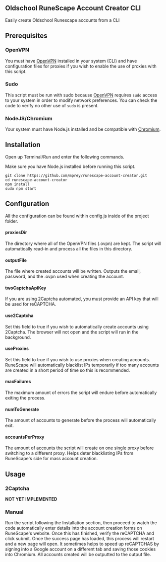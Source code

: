 ## Oldschool RuneScape Account Creator CLI

Easily create Oldschool Runescape accounts from a CLI

## Prerequisites

### OpenVPN

You must have [OpenVPN](https://openvpn.net/) installed in your system (CLI) and have configuration files for proxies if you wish to enable the use of proxies with this script.

### Sudo

This script must be run with sudo because [OpenVPN](https://openvpn.net/) requires `sudo` access to your system in order to modify network preferences. You can check the code to verify no other use of `sudo` is present.

### NodeJS/Chromium

Your system must have Node.js installed and be compatible with [Chromium](https://www.chromium.org/Home). 

## Installation

Open up Terminal/Run and enter the following commands.

Make sure you have Node.js installed before running this script.

```
git clone https://github.com/mprey/runescape-account-creator.git
cd runescape-account-creator
npm install
sudo npm start
```

## Configuration
All the configuration can be found within config.js inside of the project folder.

#### proxiesDir
The directory where all of the OpenVPN files (.ovpn) are kept. The script will automatically read-in and process all the files in this directory.

#### outputFile
The file where created accounts will be written. Outputs the email, password, and the .ovpn used when creating the account.

#### twoCaptchaApiKey
If you are using 2Captcha automated, you must provide an API key that will be used for reCAPTCHA.

#### use2Captcha
Set this field to true if you wish to automatically create accounts using 2Captcha. The browser will not open and the script will run in the background.

#### useProxies
Set this field to true if you wish to use proxies when creating accounts. RuneScape will automatically blacklist IPs temporarily if too many accounts are created in a short period of time so this is recommended.

#### maxFailures
The maximum amount of errors the script will endure before automatically exiting the process.

#### numToGenerate
The amount of accounts to generate before the process will automatically exit.

#### accountsPerProxy
The amount of accounts the script will create on one single proxy before switching to a different proxy. Helps deter blacklisting IPs from RuneScape's side for mass account creation.

## Usage 

### 2Captcha
**NOT YET IMPLEMENTED**

### Manual

Run the script following the Installation section, then proceed to watch the code automatically enter details into the account creation forms on RuneScape's website. Once this has finished, verify the reCAPTCHA and click submit. Once the success page has loaded, this process will restart and a new page will open. It sometimes helps to speed up reCAPTCHAS by signing into a Google account on a different tab and saving those cookies into Chromium. All accounts created will be outputted to the output file.